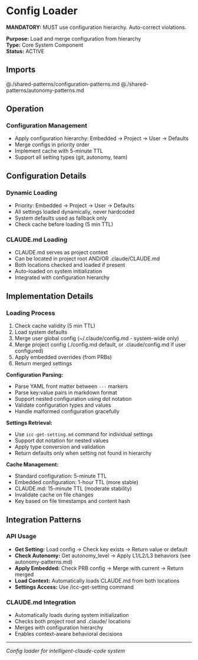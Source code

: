 # Config Loader

**MANDATORY:** MUST use configuration hierarchy. Auto-correct violations.

**Purpose:** Load and merge configuration from hierarchy  
**Type:** Core System Component  
**Status:** ACTIVE

## Imports

@./shared-patterns/configuration-patterns.md
@./shared-patterns/autonomy-patterns.md

## Operation

### Configuration Management
- Apply configuration hierarchy: Embedded → Project → User → Defaults
- Merge configs in priority order
- Implement cache with 5-minute TTL
- Support all setting types (git, autonomy, team)  

## Configuration Details

### Dynamic Loading
- Priority: Embedded → Project → User → Defaults
- All settings loaded dynamically, never hardcoded
- System defaults used as fallback only
- Check cache before loading (5 min TTL)

### CLAUDE.md Loading
- CLAUDE.md serves as project context
- Can be located in project root AND/OR .claude/CLAUDE.md
- Both locations checked and loaded if present
- Auto-loaded on system initialization
- Integrated with configuration hierarchy

## Implementation Details

### Loading Process
1. Check cache validity (5 min TTL)
2. Load system defaults
3. Merge user global config (~/.claude/config.md - system-wide only)
4. Merge project config (./config.md default, or .claude/config.md if user configured)
5. Apply embedded overrides (from PRBs)
6. Return merged settings

**Configuration Parsing:**
- Parse YAML front matter between `---` markers
- Parse key:value pairs in markdown format
- Support nested configuration using dot notation
- Validate configuration types and values
- Handle malformed configuration gracefully

**Settings Retrieval:**
- Use `icc-get-setting.md` command for individual settings
- Support dot notation for nested values
- Apply type conversion and validation
- Return defaults only when setting not found in hierarchy

**Cache Management:**
- Standard configuration: 5-minute TTL
- Embedded configuration: 1-hour TTL (more stable)
- CLAUDE.md: 15-minute TTL (moderate stability)
- Invalidate cache on file changes
- Key based on file timestamps and content hash

## Integration Patterns

### API Usage
- **Get Setting:** Load config → Check key exists → Return value or default
- **Check Autonomy:** Get autonomy_level → Apply L1/L2/L3 behaviors (see autonomy-patterns.md)
- **Apply Embedded:** Check PRB config → Merge with current → Return merged
- **Load Context:** Automatically loads CLAUDE.md from both locations
- **Settings Access:** Use /icc-get-setting command

### CLAUDE.md Integration
- Automatically loads during system initialization
- Checks both project root and .claude/ locations
- Merges with configuration hierarchy
- Enables context-aware behavioral decisions

---
*Config loader for intelligent-claude-code system*